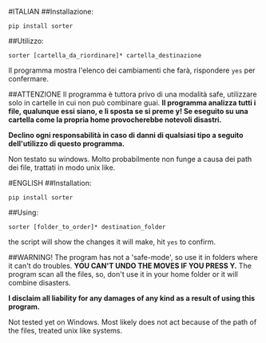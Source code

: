 #ITALIAN
##Installazione:

`pip install sorter`

##Utilizzo:

`sorter [cartella_da_riordinare]* cartella_destinazione`

Il programma mostra l'elenco dei cambiamenti che farà, rispondere `yes` per confermare.

##ATTENZIONE
Il programma è tuttora privo di una modalità safe, utilizzare solo in cartelle in cui non può combinare guai.
**Il programma analizza tutti i file, qualunque essi siano, e li sposta se si preme y! Se eseguito su una cartella come la propria home provocherebbe notevoli disastri.**

**Declino ogni responsabilità in caso di danni di qualsiasi tipo a seguito dell'utilizzo di questo programma.**

Non testato su windows. Molto probabilmente non funge a causa dei path dei file, trattati in modo unix like.

#ENGLISH
##Installation:

`pip install sorter`

##Using:

`sorter [folder_to_order]* destination_folder`

the script will show the changes it will make, hit `yes` to confirm.

##WARNING!
The program has not a 'safe-mode', so use it in folders where it can't do troubles. **YOU CAN'T UNDO THE MOVES IF YOU PRESS Y.** The program scan all the files, so, don't use it in your home folder or it will combine disasters.

**I disclaim all liability for any damages of any kind as a result of using this program.**

Not tested yet on Windows. Most likely does not act because of the path of the files, treated unix like systems.